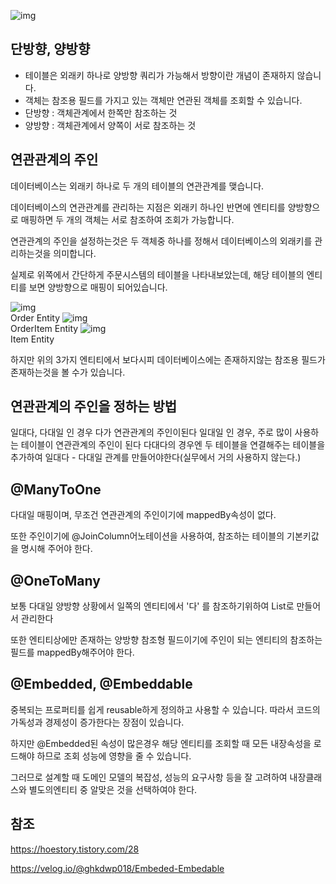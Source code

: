 
![img](https://img1.daumcdn.net/thumb/R1280x0/?scode=mtistory2&fname=https%3A%2F%2Fblog.kakaocdn.net%2Fdn%2FcC0111%2FbtsG13Vu8SV%2FB6FWSRD6P5aN0mbywAR8s0%2Fimg.png)  

## 단방향, 양방향  
- 테이블은 외래키 하나로 양방향 쿼리가 가능해서 방향이란 개념이 존재하지 않습니다.
- 객체는 참조용 필드를 가지고 있는 객체만 연관된 객체를 조회할 수 있습니다.
- 단방향 : 객체관계에서 한쪽만 참조하는 것
- 양방향 : 객체관계에서 양쪽이 서로 참조하는 것  

## 연관관계의 주인  
데이터베이스는 외래키 하나로 두 개의 테이블의 연관관계를 맺습니다.

데이터베이스의 연관관계를 관리하는 지점은 외래키 하나인 반면에 엔티티를 양방향으로 매핑하면 두 개의 객체는 서로 참조하여 조회가 가능합니다.

연관관계의 주인을 설정하는것은 두 객체중 하나를 정해서 데이터베이스의 외래키를 관리하는것을 의미합니다.

실제로 위쪽에서 간단하게 주문시스템의 테이블을 나타내보았는데, 해당 테이블의 엔티티를 보면 양방향으로 매핑이 되어있습니다.

 
![img](https://img1.daumcdn.net/thumb/R1280x0/?scode=mtistory2&fname=https%3A%2F%2Fblog.kakaocdn.net%2Fdn%2FoukCp%2FbtsG0ecuNbD%2Fmb8KbBF3SGbf4wmTPvvmv0%2Fimg.png)  
Order Entity
![img](https://img1.daumcdn.net/thumb/R1280x0/?scode=mtistory2&fname=https%3A%2F%2Fblog.kakaocdn.net%2Fdn%2FdV5xiL%2FbtsGZXu2eeZ%2FgapMgBXc49wHBgb9NXib11%2Fimg.png)  
OrderItem Entity
![img](https://img1.daumcdn.net/thumb/R1280x0/?scode=mtistory2&fname=https%3A%2F%2Fblog.kakaocdn.net%2Fdn%2FdVlmTU%2FbtsG3BRuyYU%2FqRcwdSYE44Xzuydq76d5Q1%2Fimg.png)  
Item Entity  

하지만 위의 3가지 엔티티에서 보다시피 데이터베이스에는 존재하지않는 참조용 필드가 존재하는것을 볼 수가 있습니다.

## 연관관계의 주인을 정하는 방법  
일대다, 다대일 인 경우 다가 연관관계의 주인이된다
일대일 인 경우, 주로 많이 사용하는 테이블이 연관관계의 주인이 된다
다대다의 경우엔 두 테이블을 연결해주는 테이블을 추가하여 일대다 - 다대일 관계를 만들어야한다(실무에서 거의 사용하지 않는다.)  

## @ManyToOne   

다대일 매핑이며, 무조건 연관관계의 주인이기에 mappedBy속성이 없다. 

또한 주인이기에 @JoinColumn어노테이션을 사용하여, 참조하는 테이블의 기본키값을 명시해 주어야 한다.  

## @OneToMany  

보통 다대일 양방향 상황에서 일쪽의 엔티티에서 '다' 를 참조하기위하여 List로 만들어서 관리한다

또한 엔티티상에만 존재하는 양방향 참조형 필드이기에 주인이 되는 엔티티의 참조하는 필드를 mappedBy해주어야 한다.  

## @Embedded, @Embeddable  
중복되는 프로퍼티를 쉽게 reusable하게 정의하고 사용할 수 있습니다. 따라서 코드의 가독성과 경제성이 증가한다는 장점이 있습니다.

하지만 @Embedded된 속성이 많은경우 해당 엔티티를 조회할 때 모든 내장속성을 로드해야 하므로 조회 성능에 영향을 줄 수 있습니다.

그러므로 설계할 때 도메인 모델의 복잡성, 성능의 요구사항 등을 잘 고려하여 내장클래스와 별도의엔티티 중 알맞은 것을 선택하여야 한다.  

## 참조
https://hoestory.tistory.com/28

https://velog.io/@ghkdwp018/Embeded-Embedable

